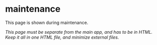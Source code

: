 # maintenance
This page is shown during maintenance.

*This page must be separate from the main app, and has to be in HTML. Keep it all in one HTML file, and minimize external files.*
 
